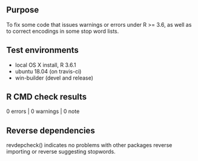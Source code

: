 ## Purpose

To fix some code that issues warnings or errors under R >= 3.6, as well as to correct encodings in some stop word lists.

## Test environments

* local OS X install, R 3.6.1
* ubuntu 18.04 (on travis-ci)
* win-builder (devel and release)

## R CMD check results

0 errors | 0 warnings | 0 note

## Reverse dependencies

revdepcheck() indicates no problems with other packages reverse importing or reverse suggesting stopwords.
